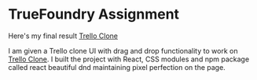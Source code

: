 # TrueFoundry Assignment

Here's my final result [Trello Clone](https://true-foundry-gkrh3393t-omobankole.vercel.app/)

I am given a Trello clone UI with drag and drop functionality to work on [Trello Clone](https://trello-replica.web.app/). I built the project with React, CSS modules and  npm package called react beautiful dnd maintaining pixel perfection on the page. 

